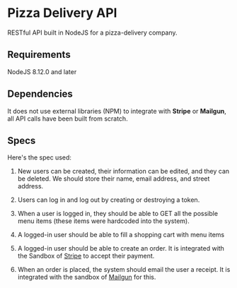 # Pizza Delivery API

RESTful API built in NodeJS for a pizza-delivery company.

## Requirements

NodeJS 8.12.0 and later

## Dependencies

It does not use external libraries (NPM) to integrate with **Stripe** or **Mailgun**, all API calls have been built from scratch.

## Specs

Here's the spec used: 

1. New users can be created, their information can be edited, and they can be deleted. We should store their name, email address, and street address.

2. Users can log in and log out by creating or destroying a token.

3. When a user is logged in, they should be able to GET all the possible menu items (these items were hardcoded into the system). 

4. A logged-in user should be able to fill a shopping cart with menu items

5. A logged-in user should be able to create an order. It is integrated with the Sandbox of [Stripe](https://www.stripe.com) to accept their payment.

6. When an order is placed, the system should email the user a receipt. It is integrated with the sandbox of [Mailgun](https://www.mailgun.com/) for this.
